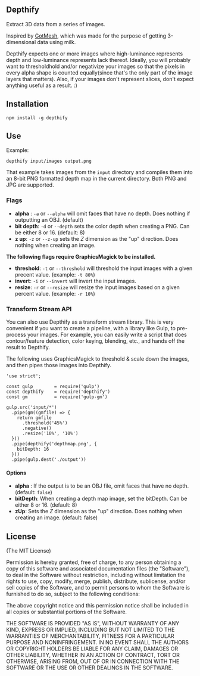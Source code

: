 Depthify
--------
Extract 3D data from a series of images.

Inspired by [GotMesh](https://github.com/gcb5083/gotmesh), which was made for the purpose of getting 3-dimensional data using milk.

Depthify expects one or more images where high-luminance represents depth and low-luminance represents lack thereof.  Ideally, you will probably want to thresholdhold and/or negativize your images so that the pixels in every alpha shape is counted equally(since that's the only part of the image layers that matters).  Also, if your images don't represent slices, don't expect anything useful as a result. :)

## Installation
`npm install -g depthify`

## Use
Example: 

`depthify input/images output.png`

That example takes images from the `input` directory and compiles them into an 8-bit PNG formatted depth map in the current directory.  Both PNG and JPG are supported.

### Flags
- **alpha** : `-a` or `--alpha` will omit faces that have no depth.  Does nothing if outputting an OBJ. (default)
- **bit depth**: `-d` or `--depth` sets the color depth when creating a PNG.  Can be either 8 or 16. (default: 8)
- **z up**: `-z` or `--z-up` sets the *Z* dimension as the "up" direction.  Does nothing when creating an image.

**The following flags require GraphicsMagick to be installed.**    
- **threshold**: `-t` or `--threshold` will threshold the input images with a given precent value.  (example: `-t 80%`)
- **invert**: `-i` or `--invert` will invert the input images.
- **resize**: `-r` or `--resize` will resize the input images based on a given percent value.  (example: `-r 10%`)

### Transform Stream API
You can also use Depthify as a transform stream library.  This is very convenient if you want to create a pipeline, with a library like Gulp, to pre-process your images.  For example, you can easily write a script that does contour/feature detection, color keying, blending, etc., and hands off the result to Depthify.

The following uses GraphicsMagick to threshold & scale down the images, and then pipes those images into Depthify.

```
'use strict';

const gulp        = require('gulp')
const depthify    = require('depthify')
const gm          = require('gulp-gm')

gulp.src('input/*')
  .pipe(gm((gmfile) => {
    return gmfile
      .threshold('45%')
      .negative()
      .resize('10%', '10%')
  }))
  .pipe(depthify('depthmap.png', {
    bitDepth: 16
  }))
  .pipe(gulp.dest('./output'))

``` 

#### Options

- **alpha** : If the output is to be an OBJ file, omit faces that have no depth. (default: `false`)
- **bitDepth**: When creating a depth map image, set the bitDepth.  Can be either 8 or 16. (default: 8)
- **zUp**: Sets the *Z* dimension as the "up" direction.  Does nothing when creating an image. (default: false)

## License

(The MIT License)

Permission is hereby granted, free of charge, to any person obtaining a copy of this software and associated documentation files (the "Software"), to deal in the Software without restriction, including without limitation the rights to use, copy, modify, merge, publish, distribute, sublicense, and/or sell copies of the Software, and to permit persons to whom the Software is furnished to do so, subject to the following conditions:

The above copyright notice and this permission notice shall be included in all copies or substantial portions of the Software.

THE SOFTWARE IS PROVIDED "AS IS", WITHOUT WARRANTY OF ANY KIND, EXPRESS OR IMPLIED, INCLUDING BUT NOT LIMITED TO THE WARRANTIES OF MERCHANTABILITY, FITNESS FOR A PARTICULAR PURPOSE AND NONINFRINGEMENT. IN NO EVENT SHALL THE AUTHORS OR COPYRIGHT HOLDERS BE LIABLE FOR ANY CLAIM, DAMAGES OR OTHER LIABILITY, WHETHER IN AN ACTION OF CONTRACT, TORT OR OTHERWISE, ARISING FROM, OUT OF OR IN CONNECTION WITH THE SOFTWARE OR THE USE OR OTHER DEALINGS IN THE SOFTWARE.